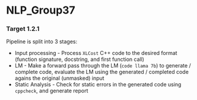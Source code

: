 # NLP_Group37
### Target 1.2.1
Pipeline is split into 3 stages:<br>
* Input processing - Process `XLCost` C++ code to the desired format (function signature, docstring, and first function call)
* LM - Make a forward pass through the LM (`code llama 7b`) to generate / complete code, evaluate the LM using the generated / completed code agains the original (unmasked) input
* Static Analysis - Check for static errors in the generated code using `cppcheck`, and generate report
